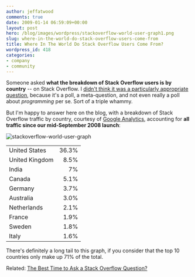 ```yaml
---
author: jeffatwood
comments: true
date: 2009-01-14 06:59:09+00:00
layout: post
hero: /blog/images/wordpress/stackoverflow-world-user-graph1.png
slug: where-in-the-world-do-stack-overflow-users-come-from
title: Where In The World Do Stack Overflow Users Come From?
wordpress_id: 418
categories:
- company
- community
---
```



Someone asked **what the breakdown of Stack Overflow users is by country** -- on Stack Overflow. I [didn't think it was a particularly appropriate question](http://blog.stackoverflow.com/2008/10/a-question-about-questions/), because it's a poll, a meta-question, and not even really a poll about _programming_ per se. Sort of a triple whammy.



But I'm happy to answer here on the blog, with a breakdown of Stack Overflow traffic by country, courtesy of [Google Analytics](http://www.google.com/analytics/), accounting for **all traffic since our mid-September 2008 launch**:



![stackoverflow-world-user-graph](/blog/images/wordpress/stackoverflow-world-user-graph1.png)



<table width="300" >
<tr >
<td >United States
</td>
<td align="right" >36.3%
</td></tr>
<tr >
<td >United Kingdom
</td>
<td align="right" >8.5%
</td></tr>
<tr >
<td >India
</td>
<td align="right" >7%
</td></tr>
<tr >
<td >Canada
</td>
<td align="right" >5.1%
</td></tr>
<tr >
<td >Germany
</td>
<td align="right" >3.7%
</td></tr>
<tr >
<td >Australia
</td>
<td align="right" >3.0%
</td></tr>
<tr >
<td >Netherlands
</td>
<td align="right" >2.1%
</td></tr>
<tr >
<td >France
</td>
<td align="right" >1.9%
</td></tr>
<tr >
<td >Sweden
</td>
<td align="right" >1.8%
</td></tr>
<tr >
<td >Italy
</td>
<td align="right" >1.6%
</td></tr>
</table>



There's definitely a long tail to this graph, if you consider that the top 10 countries only make up 71% of the total.



Related: [The Best Time to Ask a Stack Overflow Question?](http://blog.stackoverflow.com/2009/01/the-best-time-to-ask-a-stack-overflow-question/)


